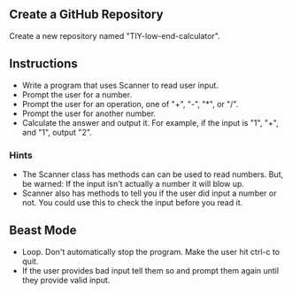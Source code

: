 ## Create a GitHub Repository

Create a new repository named "TIY-low-end-calculator".

## Instructions

* Write a program that uses Scanner to read user input.
* Prompt the user for a number.
* Prompt the user for an operation, one of "+", "-", "*", or "/".
* Prompt the user for another number.
* Calculate the answer and output it. For example, if the input is "1", "+", and "1", output "2".

### Hints

* The Scanner class has methods can can be used to read numbers. But, be warned: If the input isn't actually a number it will blow up.
* Scanner also has methods to tell you if the user did input a number or not. You could use this to check the input before you read it.

## Beast Mode

* Loop. Don't automatically stop the program. Make the user hit ctrl-c to quit.
* If the user provides bad input tell them so and prompt them again until they provide valid input.
